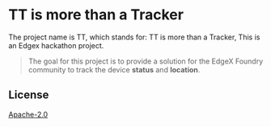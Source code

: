# TT is more than a Tracker
The project name is TT, which stands for: TT is more than a Tracker, This is an Edgex hackathon project.

> The goal for this project is to provide a solution for the EdgeX Foundry community to track the device **status** and **location**.

## License

[Apache-2.0](LICENSE)